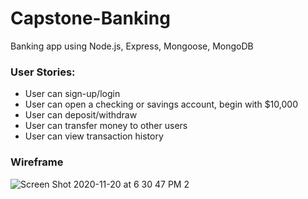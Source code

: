 # Capstone-Banking

Banking app using Node.js, Express, Mongoose, MongoDB


### User Stories:

* User can sign-up/login
* User can open a checking or savings account, begin with $10,000
* User can deposit/withdraw
* User can transfer money to other users
* User can view transaction history

### Wireframe

![Screen Shot 2020-11-20 at 6 30 47 PM 2](https://user-images.githubusercontent.com/73499055/99862746-7bdf0400-2b60-11eb-9f1c-538d103dcadf.png)
